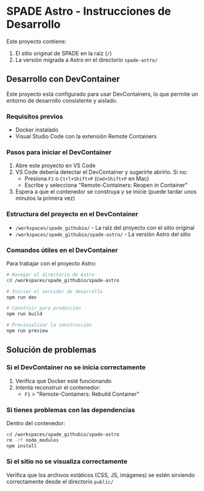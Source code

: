 # SPADE Astro - Instrucciones de Desarrollo

Este proyecto contiene:
1. El sitio original de SPADE en la raíz (`/`)
2. La versión migrada a Astro en el directorio `spade-astro/`

## Desarrollo con DevContainer

Este proyecto está configurado para usar DevContainers, lo que permite un entorno de desarrollo consistente y aislado.

### Requisitos previos
- Docker instalado
- Visual Studio Code con la extensión Remote Containers

### Pasos para iniciar el DevContainer
1. Abre este proyecto en VS Code
2. VS Code debería detectar el DevContainer y sugerirte abrirlo. Si no:
   - Presiona `F1` o `Ctrl+Shift+P` (`Cmd+Shift+P` en Mac)
   - Escribe y selecciona "Remote-Containers: Reopen in Container"
3. Espera a que el contenedor se construya y se inicie (puede tardar unos minutos la primera vez)

### Estructura del proyecto en el DevContainer
- `/workspaces/spade_githubio/` - La raíz del proyecto con el sitio original
- `/workspaces/spade_githubio/spade-astro/` - La versión Astro del sitio

### Comandos útiles en el DevContainer
Para trabajar con el proyecto Astro:
```bash
# Navegar al directorio de Astro
cd /workspaces/spade_githubio/spade-astro

# Iniciar el servidor de desarrollo
npm run dev

# Construir para producción
npm run build

# Previsualizar la construcción
npm run preview
```

## Solución de problemas

### Si el DevContainer no se inicia correctamente
1. Verifica que Docker esté funcionando
2. Intenta reconstruir el contenedor:
   - `F1` > "Remote-Containers: Rebuild Container"

### Si tienes problemas con las dependencias
Dentro del contenedor:
```bash
cd /workspaces/spade_githubio/spade-astro
rm -rf node_modules
npm install
```

### Si el sitio no se visualiza correctamente
Verifica que los archivos estáticos (CSS, JS, imágenes) se estén sirviendo correctamente desde el directorio `public/`
